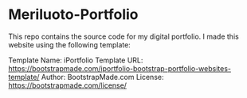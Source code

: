 # Meriluoto-Portfolio

This repo contains the source code for my digital portfolio. I made this website
using the following template:

Template Name: iPortfolio
Template URL: https://bootstrapmade.com/iportfolio-bootstrap-portfolio-websites-template/
Author: BootstrapMade.com
License: https://bootstrapmade.com/license/